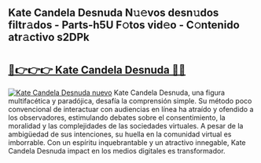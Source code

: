 ## Kate Candela Desnuda N𝚞𝚎vos desn𝚞dos filtr𝚊dos - Parts-h5U F𝚘tos vid𝚎o - C𝚘ntenido atr𝚊ctivo s2DPk

# <h2><a href="http://mb92v4.tromn.icu/?c=Kate+Candela+Desnuda">🔗👉👉👉 Kate Candela Desnuda 🔗🔗</a></h2>

[![Kate Candela Desnuda nuevo](https://i.imgur.com/pEAQMta.gif)](http://mb92v4.tromn.icu/?c=Kate+Candela+Desnuda)
Kate Candela Desnuda, una figura multifacética y paradójica, desafía la comprensión simple. Su método poco convencional de interactuar con audiencias en línea ha atraído y ofendido a los observadores, estimulando debates sobre el consentimiento, la moralidad y las complejidades de las sociedades virtuales. A pesar de la ambigüedad de sus intenciones, su huella en la comunidad virtual es imborrable. Con un espíritu inquebrantable y un atractivo innegable, Kate Candela Desnuda impact en los medios digitales es transformador.
